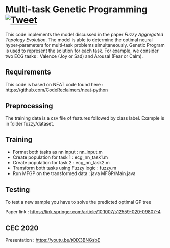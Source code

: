 
Multi-task Genetic Programming[![Tweet](https://img.shields.io/twitter/url/http/shields.io.svg?style=social)](https://twitter.com/intent/tweet?hashtags=multiobjective,chatbot,fuzzylogic,ecg,icdm,nips&url=https://github.com/ichaturvedi/fuzzy-aggregated-topology-evolution)
===
This code implements the model discussed in the paper _Fuzzy Aggregated Topology Evolution_. The model is able to determine the optimal neural hyper-parameters for multi-task problems simultaneously. Genetic Program is used to represent the solution for each task. For example, we consider two ECG tasks : Valence (Joy or Sad) and Arousal (Fear or Calm). 

Requirements
---
This code is based on NEAT code found here : https://github.com/CodeReclaimers/neat-python

Preprocessing
---
The training data is a csv file of features followed by class label. Example is in folder fuzzy/dataset.

Training
---

- Format both tasks as nn input : nn_input.m
- Create population for task 1 : ecg_nn_task1.m
- Create population for task 2 : ecg_nn_task2.m
- Transform both tasks using Fuzzy logic : fuzzy.m
- Run MFGP on the transformed data : java MFGP/Main.java


Testing
---
To test a new sample you have to solve the predicted optimal GP tree

Paper link : https://link.springer.com/article/10.1007/s12559-020-09807-4

CEC 2020
---
Presentation : https://youtu.be/tOiX3BNGsbE

